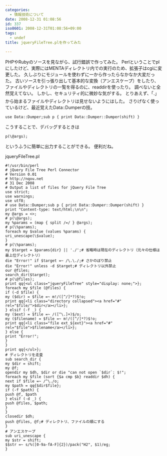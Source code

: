```yaml
---
categories:
  - 情報技術について
date: 2008-12-31 01:08:56
id: 337
iso8601: 2008-12-31T01:08:56+09:00
tags:
  - undef
title: jqueryFileTree.plを作ってみた

---
```


PHPやRubyのソースを見ながら、試行錯誤で作ってみた。
Perlということでplにしたけど、実際にはMENTAディレクトリ内での実行のため、拡張子はcgiに変更した。
久しぶりにモジュールを使わずに一から作ったらなかなか大変だった。
古いソースを引っ張り出して基本的な変換（アンエスケープ）をしたり、ファイルやディレクトリの一覧を得るのに、readdirを使ったり。
調べないと全然覚えてない。
しかし、セキュリティ的に微妙な気がする&#133;。
とりあえず、「.」から始まるファイルやディレクトリは見せないようにはした。
さりげなく使っているけど、最近覚えたData::Dumperの技。
<pre><code>use Data::Dumper;sub p { print Data::Dumper::Dumper(shift) }</code></pre>
こうすることで、デバッグするときは
<pre><code>p(\@args);</code></pre>
というふうに簡単に出力することができる。
便利だね。


jqueryFileTree.pl
<pre><code>#!/usr/bin/perl
# jQuery File Tree Perl Connector
# Version 0.01
# http://nqou.net
# 31 Dec 2008
# Output a list of files for jQuery File Tree
use strict;
use warnings;
use utf8;
# use Data::Dumper;sub p { print Data::Dumper::Dumper(shift) }
print &#34;Content-type: text/html;\n\n&#34;;
my @args = &#60;&#62;;
# p(\@args);
my %params = (map { split /=/ } @args);
# p(\%params);
foreach my &#36;value (values %params) {
uri_unescape(\&#36;value);
}
# p(\%params);
my &#36;target = &#36;params{dir} || './';# 省略時は現在のディレクトリ（元々の仕様は最上位ディレクトリ）
die &#34;Error!&#34; if &#36;target =~ /\.\./;# さかのぼり禁止
die &#34;Error!&#34; unless -d &#36;target;# ディレクトリ以外禁止
our @files;
search_dir(&#36;target);
# p(\@files);
print qq{&#60;ul class=&#34;jqueryFileTree&#34; style=&#34;display: none;&#34;&#62;};
foreach my &#36;file (@files) {
if (-d &#36;file) {
my (&#36;dir) = &#36;file =~ m!/([^/]*?)&#36;!o;
print qq{&#60;li class=&#34;directory collapsed&#34;&#62;&#60;a href=&#34;#&#34; rel=&#34;&#36;file/&#34;&#62;&#36;dir&#60;/a&#62;&#60;/li&#62;};
} elsif (-f _) {
my (&#36;ext) = &#36;file =~ /([^\.]+)&#36;/o;
my (&#36;filename) = &#36;file =~ m!/([^/]*?)&#36;!o;
print qq{&#60;li class=&#34;file ext_&#36;{ext}&#34;&#62;&#60;a href=&#34;#&#34; rel=&#34;&#36;file&#34;&#62;&#36;filename&#60;/a&#62;&#60;/li&#62;};
} else {
print &#34;Error!&#34;;
}
}
print qq{&#60;/ul&#62;};
# ディレクトリを走査
sub search_dir {
my &#36;dir = shift;
my @f;
opendir my &#36;dh, &#36;dir or die &#34;can not open `&#36;dir`: &#36;!&#34;;
foreach my &#36;file (sort {&#36;a cmp &#36;b} readdir &#36;dh) {
next if &#36;file =~ /^\./o;
my &#36;path = qq{&#36;dir&#36;file};
if (-f &#36;path) {
push @f, &#36;path
} elsif (-d _) {
push @files, &#36;path;
}
}
closedir &#36;dh;
push @files, @f;# ディレクトリ、ファイルの順にする
}
# アンエスケープ
sub uri_unescape {
my &#36;str = shift;
&#36;&#36;str =~ s/%([0-9a-fA-F]{2})/pack(&#34;H2&#34;, &#36;1)/eg;
}</code></pre>
    	